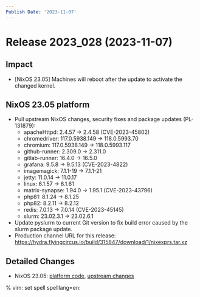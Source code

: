 ```yaml
---
Publish Date: '2023-11-07'
---
```


# Release 2023_028 (2023-11-07)

## Impact

- \[NixOS 23.05\] Machines will reboot after the update to activate the
   changed kernel.

## NixOS 23.05 platform

- Pull upstream NixOS changes, security fixes and package updates (PL-131879):
  - apacheHttpd: 2.4.57 -> 2.4.58 (CVE-2023-45802)
  - chromedriver: 117.0.5938.149 -> 118.0.5993.70
  - chromium: 117.0.5938.149 -> 118.0.5993.117
  - github-runner: 2.309.0 -> 2.311.0
  - gitlab-runner: 16.4.0 -> 16.5.0
  - grafana: 9.5.8 -> 9.5.13 (CVE-2023-4822)
  - imagemagick: 7.1.1-19 -> 7.1.1-21
  - jetty: 11.0.14 -> 11.0.17
  - linux: 6.1.57 -> 6.1.61
  - matrix-synapse: 1.94.0 -> 1.95.1 (CVE-2023-43796)
  - php81: 8.1.24 -> 8.1.25
  - php82: 8.2.11 -> 8.2.12
  - redis: 7.0.13 -> 7.0.14 (CVE-2023-45145)
  - slurm: 23.02.3.1 -> 23.02.6.1
- Update pyslurm to current Git version to fix build error caused by
  the slurm package update.
- Production channel URL for this release: https://hydra.flyingcircus.io/build/315847/download/1/nixexprs.tar.xz

## Detailed Changes

- NixOS 23.05: [platform code](https://github.com/flyingcircusio/fc-nixos/compare/fc/r2023_027/23.05...efc5cebaa28b2bd86b805348dc51263b7d2fbe7a),
 [upstream changes](https://github.com/flyingcircusio/nixpkgs/compare/23c15991cbda41508bd8c2e7e645acb0d16ac756...0943e993141eff793076e1b51757a1058d1d4eb8)

% vim: set spell spelllang=en:
